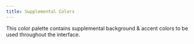 ```yaml
---
title: Supplemental Colors
---
```


This color palette contains supplemental background & accent colors to be used throughout the interface.
